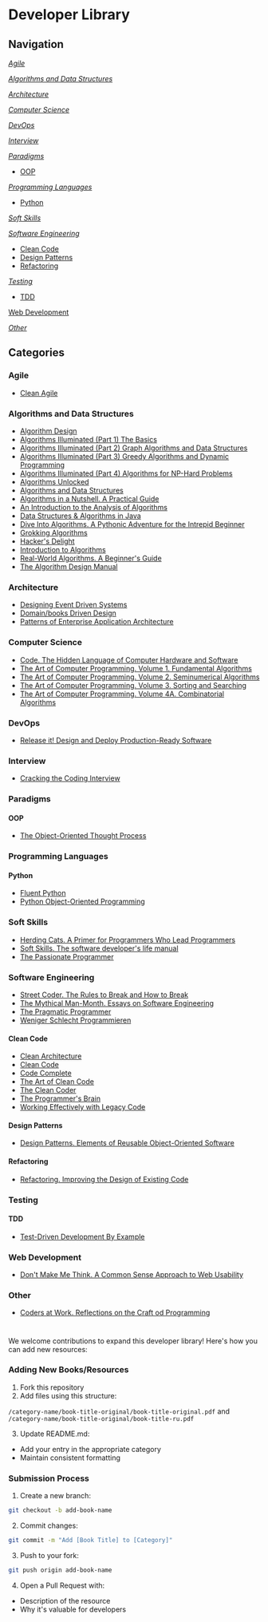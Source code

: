 # Developer Library

## Navigation

[*Agile*](#agile)

[*Algorithms and Data Structures*](#algorithms-data-structures)

[*Architecture*](#architecture)

[*Computer Science*](#computer-science)

[*DevOps*](#devops)

[*Interview*](#interview)

[*Paradigms*](#paradigms)
- [OOP](#oop)

[*Programming Languages*](#programming-languages)
- [Python](#python)

[*Soft Skills*](#soft-skills)

[*Software Engineering*](#software-engineering)
- [Clean Code](#clean-code)
- [Design Patterns](#design-patterns)
- [Refactoring](#refactoring)

[*Testing*](#testing)
- [TDD](#tdd)

[Web Development](#web-development)

[*Other*](#other)

## Categories

### <a name="agile"></a> **Agile**
- [Clean Agile](books/agile/Clean%20Agile)

### <a name="algorithms-data-structures"></a> **Algorithms and Data Structures**

- [Algorithm Design](books/algorithms-data-structures/Algorithm%20Design)
- [Algorithms Illuminated (Part 1) The Basics](books/algorithms-data-structures/Algorithms%20Illuminated%20(Part%201)%20The%20Basics)
- [Algorithms Illuminated (Part 2) Graph Algorithms and Data Structures](books/algorithms-data-structures/Algorithms%20Illuminated%20(Part%202)%20Graph%20Algorithms%20and%20Data%20Structures)
- [Algorithms Illuminated (Part 3) Greedy Algorithms and Dynamic Programming](books/algorithms-data-structures/Algorithms%20Illuminated%20(Part%203)%20Greedy%20Algorithms%20and%20Dynamic%20Programming)
- [Algorithms Illuminated (Part 4) Algorithms for NP-Hard Problems](books/algorithms-data-structures/Algorithms%20Illuminated%20(Part%204)%20Algorithms%20for%20NP-Hard%20Problems)
- [Algorithms Unlocked](books/algorithms-data-structures/Algorithms%20Unlocked)
- [Algorithms and Data Structures](books/algorithms-data-structures/Algorithms%20and%20Data%20Structures)
- [Algorithms in a Nutshell. A Practical Guide](books/algorithms-data-structures/Algorithms%20in%20a%20Nutshell.%20A%20Practical%20Guide)
- [An Introduction to the Analysis of Algorithms](books/algorithms-data-structures/An%20Introduction%20to%20the%20Analysis%20of%20Algorithms)
- [Data Structures & Algorithms in Java](books/algorithms-data-structures/Data%20Structures%20%26%20Algorithms%20in%20Java)
- [Dive Into Algorithms. A Pythonic Adventure for the Intrepid Beginner](books/algorithms-data-structures/Dive%20Into%20Algorithms.%20A%20Pythonic%20Adventure%20for%20the%20Intrepid%20Beginner)
- [Grokking Algorithms](books/algorithms-data-structures/Grokking%20Algorithms)
- [Hacker's Delight](books/algorithms-data-structures/Hacker's%20Delight)
- [Introduction to Algorithms](books/algorithms-data-structures/Introduction%20to%20Algorithms)
- [Real-World Algorithms. A Beginner's Guide](books/algorithms-data-structures/Real-World%20Algorithms.%20A%20Beginner's%20Guide)
- [The Algorithm Design Manual](books/algorithms-data-structures/The%20Algorithm%20Design%20Manual)

### <a name="architecture"></a> **Architecture**
- [Designing Event Driven Systems](books/architecture/Designing%20Event%20Driven%20Systems)
- [Domain/books Driven Design](books/architecture/Domain%20Driven%20Design)
- [Patterns of Enterprise Application Architecture](books/architecture/Patterns%20of%20Enterprise%20Application%20Architecture)

### <a name="computer-science"></a> **Computer Science**
- [Code. The Hidden Language of Computer Hardware and Software](books/computer-science/Code.%20The%20Hidden%20Language%20of%20Computer%20Hardware%20and%20Software)
- [The Art of Computer Programming. Volume 1. Fundamental Algorithms](books/computer-science/The%20Art%20of%20Computer%20Programming.%20Volume%201.%20Fundamental%20Algorithms)
- [The Art of Computer Programming. Volume 2. Seminumerical Algorithms
](books/computer-science/The%20Art%20of%20Computer%20Programming.%20Volume%202.%20Seminumerical%20Algorithms)
- [The Art of Computer Programming. Volume 3. Sorting and Searching](books/computer-science/The%20Art%20of%20Computer%20Programming.%20Volume%203.%20Sorting%20and%20Searching)
- [The Art of Computer Programming. Volume 4A. Combinatorial Algorithms](books/computer-science/The%20Art%20of%20Computer%20Programming.%20Volume%204A.%20Combinatorial%20Algorithms)

### <a name="devops"></a> **DevOps**
- [Release it! Design and Deploy Production-Ready Software](books/devops/Release%20it!%20Design%20and%20Deploy%20Production-Ready%20Software)

### <a name="interview"></a> **Interview**
- [Cracking the Coding Interview](books/interview/Cracking%20the%20Coding%20Interview)

### <a name="paradigms"></a> **Paradigms**

#### <a name="oop"></a> **OOP**
- [The Object-Oriented Thought Process](books/paradigms/oop/The%20Object-Oriented%20Thought%20Process)

### <a name="programming-languages"></a> **Programming Languages**

#### <a name="python"></a> **Python**
- [Fluent Python](books/programming-languages/python/Fluent%20Python)
- [Python Object-Oriented Programming](books/programming-languages/python/Python%20Object-Oriented%20Programming)

### <a name="soft-skills"></a> **Soft Skills**
- [Herding Cats. A Primer for Programmers Who Lead Programmers
](books/soft-skills/Herding%20Cats.%20A%20Primer%20for%20Programmers%20Who%20Lead%20Programmers)
- [Soft Skills. The software developer's life manual](books/soft-skills/Soft%20Skills.%20The%20software%20developer's%20life%20manual)
- [The Passionate Programmer](books/soft-skills/The%20Passionate%20Programmer)

### <a name="software-engineering"></a> **Software Engineering**
- [Street Coder. The Rules to Break and How to Break](books/software-engineering/_/Street%20Coder.%20The%20Rules%20to%20Break%20and%20How%20to%20Break)
- [The Mythical Man-Month. Essays on Software Engineering
](books/software-engineering/_/The%20Mythical%20Man-Month.%20Essays%20on%20Software%20Engineering)
- [The Pragmatic Programmer](books/software-engineering/_/The%20Pragmatic%20Programmer)
- [Weniger Schlecht Programmieren](books/software-engineering/_/Weniger%20Schlecht%20Programmieren)

#### <a name="clean-code"></a> **Clean Code**
- [Clean Architecture](books/software-engineering/clean-code/Clean%20Architecture)
- [Clean Code](books/software-engineering/clean-code/Clean%20Code)
- [Code Complete](books/software-engineering/clean-code/Code%20Complete)
- [The Art of Clean Code](books/software-engineering/clean-code/The%20Art%20of%20Clean%20Code)
- [The Clean Coder](books/software-engineering/clean-code/The%20Clean%20Coder)
- [The Programmer's Brain](books/software-engineering/clean-code/The%20Programmer's%20Brain)
- [Working Effectively with Legacy Code](books/software-engineering/clean-code/Working%20Effectively%20with%20Legacy%20Code)
  
#### <a name="design-patterns"></a> **Design Patterns**
- [Design Patterns. Elements of Reusable Object-Oriented Software](books/software-engineering/design-patterns/Design%20Patterns.%20Elements%20of%20Reusable%20Object-Oriented%20Software)
  
#### <a name="refactoring"></a> **Refactoring**
- [Refactoring. Improving the Design of Existing Code](books/software-engineering/refactoring/Refactoring.%20Improving%20the%20Design%20of%20Existing%20Code)

### <a name="testing"></a> **Testing**

#### <a name="tdd"></a> **TDD**
- [Test-Driven Development By Example](books/testing/tdd/Test-Driven%20Development%20By%20Example)

### <a name="web-development"></a> **Web Development**
- [Don't Make Me Think. A Common Sense Approach to Web Usability
](books/web-development/Don't%20Make%20Me%20Think.%20A%20Common%20Sense%20Approach%20to%20Web%20Usability)
### <a name="other"></a> **Other**

- [Coders at Work. Reflections on the Craft od Programming
](books/other/Coders%20at%20Work.%20Reflections%20on%20the%20Craft%20od%20Programming)

#

We welcome contributions to expand this developer library! Here's how you can add new resources:

### Adding New Books/Resources
1. Fork this repository
2. Add files using this structure:

`/category-name/book-title-original/book-title-original.pdf` and `/category-name/book-title-original/book-title-ru.pdf`

3. Update README.md:
- Add your entry in the appropriate category
- Maintain consistent formatting

### Submission Process
1. Create a new branch:
```bash
git checkout -b add-book-name
```
2. Commit changes:
```bash
git commit -m "Add [Book Title] to [Category]"
```
3. Push to your fork:
```bash
git push origin add-book-name
```
4. Open a Pull Request with:
- Description of the resource
- Why it's valuable for developers
